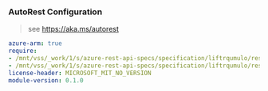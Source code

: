 ### AutoRest Configuration

> see https://aka.ms/autorest

``` yaml
azure-arm: true
require:
- /mnt/vss/_work/1/s/azure-rest-api-specs/specification/liftrqumulo/resource-manager/readme.md
- /mnt/vss/_work/1/s/azure-rest-api-specs/specification/liftrqumulo/resource-manager/readme.go.md
license-header: MICROSOFT_MIT_NO_VERSION
module-version: 0.1.0

```